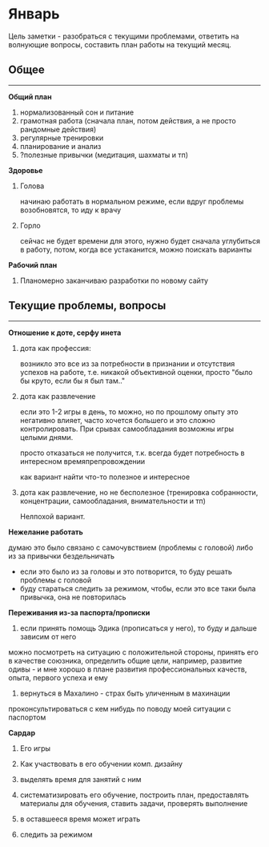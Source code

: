 # Январь

Цель заметки - разобраться с текущими проблемами, ответить на волнующие вопросы, составить план работы на текущий месяц.

## Общее

---

**Общий план**

1. нормализованный сон и питание
2. грамотная работа \(сначала план, потом действия, а не просто рандомные действия\)
3. регулярные тренировки
4. планирование и анализ
5. ?полезные привычки \(медитация, шахматы и тп\)

**Здоровье**

1. Голова

   начинаю работать в нормальном режиме, если вдруг проблемы возобновятся, то иду к врачу

2. Горло

   сейчас не будет времени для этого, нужно будет сначала углубиться в работу, потом, когда все устаканится, можно поискать варианты

**Рабочий план**

1. Планомерно заканчиваю разработки по новому сайту

## 

## Текущие проблемы, вопросы

---

**Отношение к доте, серфу инета**

1. дота как профессия:

   возникло это все из за потребности в признании и отсутствия успехов на работе, т.е. никакой объективной оценки, просто "было бы круто, если бы я был там.."

2. дота как развлечение

   если это 1-2 игры в день, то можно, но по прошлому опыту это негативно влияет, часто хочется большего и это сложно контролировать. При срывах самообладания возможны игры целыми днями.

   просто отказаться не получится, т.к. всегда будет потребность в интересном времяпрепровождении

   как вариант найти что-то полезное и интересное

3. дота как развлечение, но не бесполезное \(тренировка собранности, концентрации, самообладания, внимательности и тп\)

   Нелпохой вариант.



**Нежелание работать**

думаю это было связано с самочувствием \(проблемы с головой\) либо из за привычки бездельничать

* если это было из за головы и это потворится, то буду решать проблемы с головой
* буду стараться следить за режимом, чтобы, если это все таки была привычка, она не повторилась



**Переживания из-за паспорта/прописки**

1. если принять помощь Эдика \(прописаться у него\), то буду и дальше зависим от него

можно посмотреть на ситуацию с положительной стороны, принять его в качестве союзника, определить общие цели, например, развитие одивы - и мне хорошо в плане развития профессиональных качеств, опыта, первого успеха и ему

1. вернуться в Махалино - страх быть уличенным в махинации

проконсультироваться с кем нибудь по поводу моей ситуации с паспортом

**Сардар**

1. Его игры

2. Как участвовать в его обучении комп. дизайну

3. выделять время для занятий с ним

4. систематизировать его обучение, построить план, предоставлять материалы для обучения, ставить задачи, проверять выполнение

5. в оставшееся время может играть

6. следить за режимом



